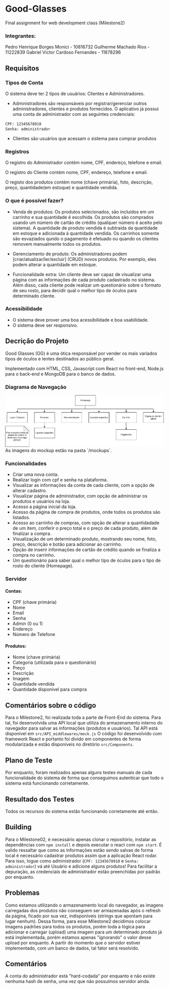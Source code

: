 # Good-Glasses
Final assignment for web development class (Milestone2)
### Integrantes:
Pedro Henrique Borges Monici - 10816732
Guilherme Machado Rios - 11222839
Gabriel Victor Cardoso Fernandes - 11878296

## Requisitos

### Tipos de Conta
O sistema deve ter 2 tipos de usuários: Clientes e Administradores.
- Administradores são responsáveis por registrar/gerenciar outros administradores,
clientes e produtos fornecidos. O aplicativo já possui uma conta de administrador com 
as seguintes credenciais:
```
CPF: 12345678910
Senha: administrador
```

- Clientes são usuários que acessam o sistema para comprar produtos

### Registros
O registro do Administrador contém nome, CPF, endereço, telefone e email.

O registro do Cliente contém nome, CPF, endereço, telefone e email.

O registo dos produtos contém nome (chave primária), foto, descrição, preço, quantidade(em estoque)
e quantidade vendida.

### O que é possível fazer?
- Venda de produtos: Os produtos selecionados, são incluídos em um carrinho e sua quantidade é
escolhida. Os produtos são comprados usando um número de cartão de crédito (qualquer número é
aceito pelo sistema). A quantidade de produto vendida é subtraída da quantidade em estoque e 
adicionada à quantidade vendida. Os carrinhos somente são esvaziados qundo o pagamento é efetuado
ou quando os clientes removem manualmente todos os produtos.

- Gerenciamento de produto: Os administradores podem [criar/atualizar/ler/excluir] (CRUD) novos
produtos. Por exemplo, eles podem alterar a quantidade em estoque.

- Funcionalidade extra: Um cliente deve ser capaz de visualizar uma página com as informações de cada
produto cadastrado no sistema. Além disso, cada cliente pode realizar um questionário sobre o formato
de seu rosto, para decidir qual o melhor tipo de óculos para determinado cliente.

### Acessibilidade
- O sistema deve prover uma boa acessibilidade e boa usabilidade.
- O sistema deve ser responsivo.

## Decrição do Projeto
Good Glasses (GG) é uma ótica responsável por vender os mais variados tipos de óculos e lentes
destinados ao público geral.

Implementado com HTML, CSS, Javascript com React no front-end, Node.js para o back-end e MongoDB
para o banco de dados.

### Diagrama de Navegação
<img src="https://github.com/pedromonici/Good-Glasses/blob/main/mockups/navegation_diagram.jpg" width=600px>
As imagens do mockup estão na pasta `/mockups`.

### Funcionalidades
- Criar uma nova conta.
- Realizar login com cpf e senha na plataforma.
- Visualizar as informações da conta de cada cliente, com a opção de alterar cadastro.
- Visualizar página de administrador, com opção de administrar os produtos e usuários na loja.
- Acesso a página inicial da loja.
- Acesso da página de compra de produtos, onde todos os produtos são listados.
- Acesso ao carrinho de compras, com opção de alterar a quantidadade de um item, conferir
o preço total e o preço de cada produto, além de finalizar a compra.
- Visualização de um determinado produto, mostrando seu nome, foto, preço, descrição e botão para
adicionar ao carrinho.
- Opção de inserir informações de cartão de crédito quando se finaliza a compra no carrinho.
- Um questionário para saber qual o melhor tipo de óculos para o tipo de rosto do cliente (Homepage).

### Servidor

#### Contas:
- CPF (chave primária)
- Nome
- Email
- Senha
- Admin (0 ou 1)
- Endereço
- Número de Telefone

#### Produtos:
- Nome (chave primária)
- Categoria (utilizada para o questionário)
- Preço
- Descrição
- Imagem
- Quantidade vendida
- Quantidade disponível para compra

## Comentários sobre o código
Para o Milestone2, foi realizada toda a parte de Front-End do sistema. Para tal, foi desenvolvida
uma API local que utiliza do armazenamento interno do navegador para salvar as informações (produtos e usuários).
Tal API está disponível em `src/API_middlewares/mock.js`
O código foi desenvolvido com framework React e portanto foi divido em componentes de forma modularizada e estão
disponíveis no diretório `src/Components`.

## Plano de Teste
Por enquanto, foram realizados apenas alguns testes manuais de cada funcionalidade do sistema de forma que conseguimos
autenticar que todo o sistema está funcionando corretamente.

## Resultado dos Testes
Todos os recursos do sistema estão funcionando corretamente até então.

## Building
Para o Milestone02, é necessário apenas clonar o repositório, instalar as dependências com
`npm install` e depois executar o react com `npm start`.
É valido ressaltar que como as informações estão sendo salvas de forma local é necessário cadastrar produtos
assim que a aplicação React rodar. Para isso, logue como administrador (`CPF: 12345678910` e `Senha: administrador`)
vá até Usuário e adicione alguns produtos! Para facilitar a depuração, as credenciais de administrador estão
preenchidas por padrão por enquanto.

## Problemas
Como estamos utilizando o armazenamento local do navegador, as imagens carregadas dos produtos não conseguem ser armazenadas após o
refresh da página, ficado por sua vez, indisponíveis (strings que apontam para lugar nenhum). Dessa forma, para esse Milestone2
decidimos colocar imagens padrões para todos os produtos, porém toda a lógica para adicionar e carregar (upload) uma imagem para um 
determinado produto já está implementada, porém estamos apenas "ignorando" o valor desse upload por enquanto. A partir do momento
que o servidor estiver implementado, com um banco de dados, tal fator será resolvido.

## Comentários
A conta do administrador está "hard-codada" por enquanto e não existe nenhuma hash de senha, uma vez que não
possuímos servidor ainda.
